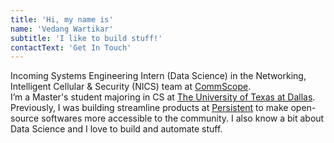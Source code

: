 ```yaml
---
title: 'Hi, my name is'
name: 'Vedang Wartikar'
subtitle: 'I like to build stuff!'
contactText: 'Get In Touch'
---
```


Incoming Systems Engineering Intern (Data Science) in the Networking, Intelligent Cellular & Security (NICS) team at [CommScope](https://www.commscope.com). <br />
I’m a Master's student majoring in CS at [The University of Texas at Dallas](https://www.utdallas.edu). Previously, I was building streamline products at [Persistent](https://www.persistent.com/) to make open-source softwares more accessible to the community. I also know a bit about Data Science and I love to build and automate stuff.
